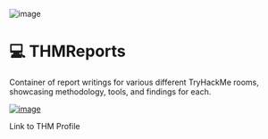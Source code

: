 ![image](https://github.com/user-attachments/assets/a858d8aa-67bb-440a-91ec-e261bd19a679)


# 💻 THMReports

Container of report writings for various different TryHackMe rooms, showcasing methodology, tools, and findings for each. 

[![image](https://github.com/user-attachments/assets/fa7217d4-e790-4c11-a606-9977db562f81)](https://tryhackme.com/api/v2/badges/public-profile?userPublicId=2000597)

Link to THM Profile
